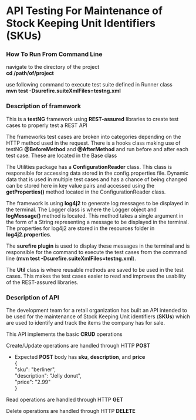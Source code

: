# API Testing For Maintenance of Stock Keeping Unit Identifiers (SKUs)  

### How To Run From Command Line
navigate to the directory of the project  
__cd /path/of/project__

use following command to execute test suite defined in Runner class  
__mvn test -Dsurefire.suiteXmlFiles=testng.xml__  

### Description of framework
This is a __testNG__ framework using __REST-assured__ libraries to create test cases to properly test a REST API  

The frameworks test cases are broken into categories depending on the HTTP method used in the request. There is a hooks class making use of testNG __@BeforeMethod__ and __@AfterMethod__ and run before and after each test case. These are located in the Base class  

The Utilities package has a __ConfigurationReader__ class. This class is responsible for accessing data stored in the config.properties file. Dynamic data that is used in multiple test cases and has a chance of being changed can be stored here in key value pairs and accessed using the __getProperties()__ method located in the ConfigurationReader class.  

The framework is using __log4j2__ to generate log messages to be displayed in the terminal. The Logger class is where the Logger object and __logMessage()__ method is located. This method takes a single argument in the form of a String representing a message to be displayed in the terminal. The properties for log4j2 are stored in the resources folder in __log4j2.properties__.  

The __surefire plugin__ is used to display these messages in the terminal and is responsible for the command to execute the test cases from the command line (__mvn test -Dsurefire.suiteXmlFiles=testng.xml__).

The __Util__ class is where reusable methods are saved to be used in the test cases. This makes the test cases easier to read and improves the usability of the REST-assured libraries.  

### Description of API
The development team for a retail organization has built an API intended to be used for the
maintenance of Stock Keeping Unit identifiers (__SKUs__) which are used to identify and track the
items the company has for sale.

This API implements the basic __CRUD__ operations

Create/Update operations are handled through HTTP __POST__
- Expected __POST__ body has __sku__, __description__, and __price__  
  {  
  "sku": "berliner",  
  "description": "Jelly donut",  
  "price": "2.99"  
  }

Read operations are handled through HTTP __GET__

Delete operations are handled through HTTP __DELETE__